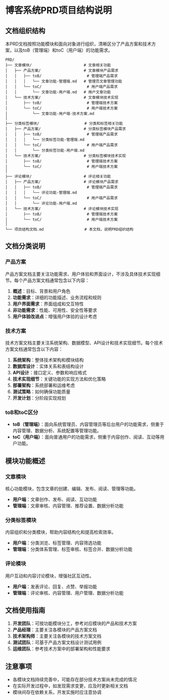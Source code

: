# 博客系统PRD项目结构说明

## 文档组织结构

本PRD文档按照功能模块和面向对象进行组织，清晰区分了产品方案和技术方案，以及toB（管理端）和toC（用户端）的功能需求。

```
PRD/
├── 文章模块/                       # 文章相关功能
│   ├── 产品方案/                   # 文章模块产品需求
│   │   ├── toB/                    # 管理端产品需求
│   │   │   └── 文章功能-管理端.md   # 管理员文章管理功能
│   │   └── toC/                    # 用户端产品需求
│   │       └── 文章功能-用户端.md   # 用户文章功能
│   └── 技术方案/                   # 文章模块技术实现
│       ├── toB/                    # 管理端技术方案
│       └── toC/                    # 用户端技术方案
│           └── 文章功能-用户端-技术方案.md
│
├── 分类标签模块/                    # 分类和标签相关功能
│   ├── 产品方案/                   # 分类标签模块产品需求
│   │   ├── toB/                    # 管理端产品需求
│   │   │   └── 分类标签功能-管理端.md
│   │   └── toC/                    # 用户端产品需求
│   │       └── 分类标签功能-用户端.md
│   └── 技术方案/                   # 分类标签模块技术实现
│       ├── toB/                    # 管理端技术方案
│       └── toC/                    # 用户端技术方案
│
├── 评论模块/                       # 评论相关功能
│   ├── 产品方案/                   # 评论模块产品需求
│   │   ├── toB/                    # 管理端产品需求
│   │   │   └── 评论功能-管理端.md
│   │   └── toC/                    # 用户端产品需求
│   │       └── 评论功能-用户端.md
│   └── 技术方案/                   # 评论模块技术实现
│       ├── toB/                    # 管理端技术方案
│       └── toC/                    # 用户端技术方案
│
└── 项目结构文档.md                  # 本文档，说明PRD组织结构
```

## 文档分类说明

### 产品方案

产品方案文档主要关注功能需求、用户体验和界面设计，不涉及具体技术实现细节。每个产品方案文档通常包含以下内容：

1. **概述**：目标、背景和用户角色
2. **功能需求**：详细的功能描述、业务流程和规则
3. **用户界面需求**：界面组成和交互特性
4. **非功能需求**：性能、可用性、安全性等要求
5. **用户体验改进点**：增强用户体验的设计考虑

### 技术方案

技术方案文档主要关注系统架构、数据模型、API设计和技术实现细节。每个技术方案文档通常包含以下内容：

1. **系统架构**：整体技术架构和模块结构
2. **数据库设计**：实体关系和表结构设计
3. **API设计**：接口定义、参数和响应格式
4. **技术实现细节**：关键功能的实现方法和优化策略
5. **部署架构**：系统部署和运维考虑
6. **测试策略**：如何确保功能质量
7. **开发计划**：分阶段实现规划

### toB和toC区分

- **toB（管理端）**：面向系统管理员、内容管理员等后台用户的功能需求，侧重于内容管理、数据分析、系统配置等管理功能。
- **toC（用户端）**：面向普通用户的功能需求，侧重于内容创作、阅读、互动等用户功能。

## 模块功能概述

### 文章模块

核心功能模块，包含文章的创建、编辑、发布、阅读、管理等功能。

- **用户端**：文章创作、发布、阅读、互动功能
- **管理端**：文章审核、内容管理、推荐设置、数据分析功能

### 分类标签模块

内容组织和分类模块，帮助内容结构化和提高检索效率。

- **用户端**：分类浏览、标签管理、内容筛选功能
- **管理端**：分类体系管理、标签审核、标签合并、数据分析功能

### 评论模块

用户互动和内容讨论模块，增强社区互动性。

- **用户端**：发表评论、回复、点赞、举报功能
- **管理端**：评论审核、内容管理、用户管理、数据分析功能

## 文档使用指南

1. **开发团队**：可按功能模块分工，参考对应模块的产品和技术方案
2. **产品经理**：主要关注各模块的产品方案文档
3. **技术架构师**：主要关注各模块的技术方案文档
4. **测试团队**：可基于产品方案文档设计测试用例
5. **运维团队**：参考技术方案中的部署架构和性能要求

## 注意事项

- 各模块文档持续完善中，可能存在部分技术方案尚未完成的情况
- 在实际开发过程中，如发现需求变更，应及时更新相关文档
- 模块间存在依赖关系，开发实施时应注意协调 